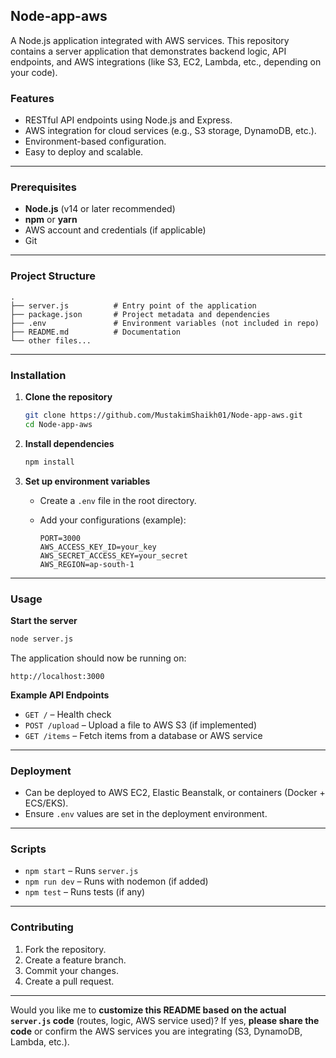 ## Node-app-aws

A Node.js application integrated with AWS services. This repository contains a server application that demonstrates backend logic, API endpoints, and AWS integrations (like S3, EC2, Lambda, etc., depending on your code).

### Features

* RESTful API endpoints using Node.js and Express.
* AWS integration for cloud services (e.g., S3 storage, DynamoDB, etc.).
* Environment-based configuration.
* Easy to deploy and scalable.

---

### Prerequisites

* **Node.js** (v14 or later recommended)
* **npm** or **yarn**
* AWS account and credentials (if applicable)
* Git

---

### Project Structure

```
.
├── server.js          # Entry point of the application
├── package.json       # Project metadata and dependencies
├── .env               # Environment variables (not included in repo)
├── README.md          # Documentation
└── other files...
```

---

### Installation

1. **Clone the repository**

   ```bash
   git clone https://github.com/MustakimShaikh01/Node-app-aws.git
   cd Node-app-aws
   ```

2. **Install dependencies**

   ```bash
   npm install
   ```

3. **Set up environment variables**

   * Create a `.env` file in the root directory.
   * Add your configurations (example):

     ```
     PORT=3000
     AWS_ACCESS_KEY_ID=your_key
     AWS_SECRET_ACCESS_KEY=your_secret
     AWS_REGION=ap-south-1
     ```

---

### Usage

**Start the server**

```bash
node server.js
```

The application should now be running on:

```
http://localhost:3000
```

**Example API Endpoints**

* `GET /` – Health check
* `POST /upload` – Upload a file to AWS S3 (if implemented)
* `GET /items` – Fetch items from a database or AWS service

---

### Deployment

* Can be deployed to AWS EC2, Elastic Beanstalk, or containers (Docker + ECS/EKS).
* Ensure `.env` values are set in the deployment environment.

---

### Scripts

* `npm start` – Runs `server.js`
* `npm run dev` – Runs with nodemon (if added)
* `npm test` – Runs tests (if any)

---

### Contributing

1. Fork the repository.
2. Create a feature branch.
3. Commit your changes.
4. Create a pull request.

---

Would you like me to **customize this README based on the actual `server.js` code** (routes, logic, AWS service used)? If yes, **please share the code** or confirm the AWS services you are integrating (S3, DynamoDB, Lambda, etc.).
